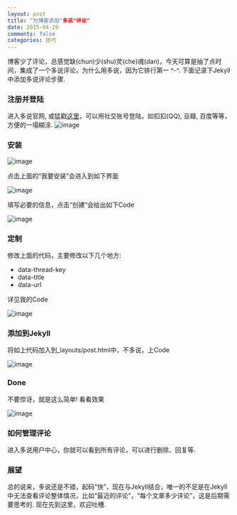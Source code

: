 ```yaml
---
layout: post
title: "为博客添加"多说"评论"
date: 2015-04-29
comments: false
categories: 技巧
---
```

博客少了评论，总感觉缺(chun)少(shu)灵(che)魂(dan)，今天可算是抽了点时间，集成了一个多说评论，为什么用多说，因为它排行第一 ^-^. 下面记录下Jekyll中添加多说评论步骤.

### 注册并登陆
进入多说官网, 或猛戳[这里](http://duoshuo.com/)，可以用社交账号登陆，如扣扣(QQ), 豆瓣, 百度等等，方便的一塌糊涂.
![image](http://7ximmr.com1.z0.glb.clouddn.com/duoshuo_install_0.jpg)

### 安装
![image](http://7ximmr.com1.z0.glb.clouddn.com/duoshuo_install_1.jpg)

点击上面的“我要安装”会进入到如下界面

![image](http://7ximmr.com1.z0.glb.clouddn.com/duoshuo_install_2.jpg)

填写必要的信息，点击“创建”会给出如下Code

![image](http://7ximmr.com1.z0.glb.clouddn.com/duoshuo_install_3.jpg)
### 定制
修改上面的代码，主要修改以下几个地方:

* data-thread-key
* data-title
* data-url

详见我的Code

![image](http://7ximmr.com1.z0.glb.clouddn.com/duoshuo_install_4.jpg)

### 添加到Jekyll
将如上代码加入到_layouts/post.html中，不多说，上Code

![image](http://7ximmr.com1.z0.glb.clouddn.com/duoshuo_install_5.jpg)

### Done
不要惊讶，就是这么简单! 看看效果

![image](http://7ximmr.com1.z0.glb.clouddn.com/duoshuo_install_6.jpg)

### 如何管理评论
进入多说用户中心，你就可以看到所有评论，可以进行删除、回复等.

### 展望
总的说来，多说还是不错，起码“快”，现在与Jekyll结合，唯一的不足是在Jekyll中无法查看评论整体情况，比如“最近的评论”，“每个文章多少评论”，这是后期需要思考的. 现在先到这里，欢迎吐槽.